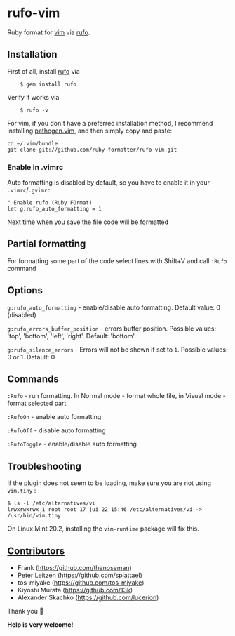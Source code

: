 # rufo-vim

Ruby format for [vim](https://www.vim.org) via [rufo](https://github.com/ruby-formatter/rufo).

## Installation

First of all, install [rufo](https://github.com/ruby-formatter/rufo) via

        $ gem install rufo

Verify it works via

        $ rufo -v

For vim, if you don't have a preferred installation method, I recommend
installing [pathogen.vim](https://github.com/tpope/vim-pathogen), and
then simply copy and paste:

    cd ~/.vim/bundle
    git clone git://github.com/ruby-formatter/rufo-vim.git

### Enable in .vimrc

Auto formatting is disabled by default, so you have to enable it in your `.vimrc`/`.gvimrc`

```vim
" Enable rufo (RUby FOrmat)
let g:rufo_auto_formatting = 1
```

Next time when you save the file code will be formatted

## Partial formatting

For formatting some part of the code select lines with Shift+V and call `:Rufo` command

## Options

`g:rufo_auto_formatting` - enable/disable auto formatting. Default value: 0 (disabled)

`g:rufo_errors_buffer_position` - errors buffer position. Possible values: 'top', 'bottom', 'left', 'right'.
Default: 'bottom'

`g:rufo_silence_errors` - Errors will not be shown if set to `1`. Possible values: 0 or 1. Default: 0

## Commands

`:Rufo` - run formatting. In Normal mode - format whole file, in Visual mode - format selected part

`:RufoOn` - enable auto formatting

`:RufoOff` - disable auto formatting

`:RufoToggle` - enable/disable auto formatting

## Troubleshooting

If the plugin does not seem to be loading, make sure you are not using `vim.tiny` :

```
$ ls -l /etc/alternatives/vi
lrwxrwxrwx 1 root root 17 jui 22 15:46 /etc/alternatives/vi -> /usr/bin/vim.tiny
```

On Linux Mint 20.2, installing the `vim-runtime` package will fix this.


## [Contributors](https://github.com/ruby-formatter/rufo-vim/graphs/contributors)
* Frank (https://github.com/thenoseman)
* Peter Leitzen (https://github.com/splattael)
* tos-miyake (https://github.com/tos-miyake)
* Kiyoshi Murata (https://github.com/13k)
* Alexander Skachko (https://github.com/lucerion)

Thank you :green_heart:

**Help is very welcome!**
